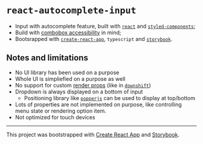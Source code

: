 # `react-autocomplete-input`

- Input with autocomplete feature, built with [`react`](https://reactjs.org/) and [`styled-components`](https://styled-components.com/);
- Build with [combobox accessibility](https://www.w3.org/TR/wai-aria-practices/examples/combobox/aria1.1pattern/listbox-combo.html) in mind;
- Bootsrapped with [`create-react-app`](https://github.com/facebook/create-react-app), `typescript` and [`storybook`](https://github.com/storybookjs/storybook).

## Notes and limitations

- No UI library has been used on a purpose
- Whole UI is simpliefied on a purpose as well
- No support for custom [render props](https://cdb.reacttraining.com/use-a-render-prop-50de598f11ce?gi=c13ea35cde72) (like in [`downshift`](https://github.com/downshift-js/downshift))
- Dropdown is always displayed on a bottom of input
  - Positioning library like [`popperjs`](https://github.com/popperjs/popper-core) can be used to display at top/bottom
- Lots of properties are not implemented on purpose, like controlling menu state or rendering option item.
- Not optimized for touch devices

---

This project was bootstrapped with [Create React App](https://github.com/facebook/create-react-app) and [Storybook](https://github.com/storybookjs/storybook).
